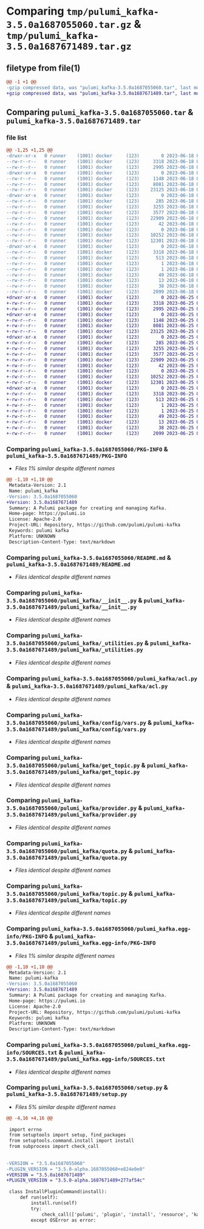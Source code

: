 # Comparing `tmp/pulumi_kafka-3.5.0a1687055060.tar.gz` & `tmp/pulumi_kafka-3.5.0a1687671489.tar.gz`

## filetype from file(1)

```diff
@@ -1 +1 @@
-gzip compressed data, was "pulumi_kafka-3.5.0a1687055060.tar", last modified: Sun Jun 18 02:34:03 2023, max compression
+gzip compressed data, was "pulumi_kafka-3.5.0a1687671489.tar", last modified: Sun Jun 25 05:49:21 2023, max compression
```

## Comparing `pulumi_kafka-3.5.0a1687055060.tar` & `pulumi_kafka-3.5.0a1687671489.tar`

### file list

```diff
@@ -1,25 +1,25 @@
-drwxr-xr-x   0 runner    (1001) docker     (123)        0 2023-06-18 02:34:03.024063 pulumi_kafka-3.5.0a1687055060/
--rw-r--r--   0 runner    (1001) docker     (123)     3318 2023-06-18 02:34:03.024063 pulumi_kafka-3.5.0a1687055060/PKG-INFO
--rw-r--r--   0 runner    (1001) docker     (123)     2995 2023-06-18 02:34:02.000000 pulumi_kafka-3.5.0a1687055060/README.md
-drwxr-xr-x   0 runner    (1001) docker     (123)        0 2023-06-18 02:34:03.024063 pulumi_kafka-3.5.0a1687055060/pulumi_kafka/
--rw-r--r--   0 runner    (1001) docker     (123)     1148 2023-06-18 02:34:02.000000 pulumi_kafka-3.5.0a1687055060/pulumi_kafka/__init__.py
--rw-r--r--   0 runner    (1001) docker     (123)     8081 2023-06-18 02:34:02.000000 pulumi_kafka-3.5.0a1687055060/pulumi_kafka/_utilities.py
--rw-r--r--   0 runner    (1001) docker     (123)    23125 2023-06-18 02:34:02.000000 pulumi_kafka-3.5.0a1687055060/pulumi_kafka/acl.py
-drwxr-xr-x   0 runner    (1001) docker     (123)        0 2023-06-18 02:34:03.024063 pulumi_kafka-3.5.0a1687055060/pulumi_kafka/config/
--rw-r--r--   0 runner    (1001) docker     (123)      285 2023-06-18 02:34:02.000000 pulumi_kafka-3.5.0a1687055060/pulumi_kafka/config/__init__.py
--rw-r--r--   0 runner    (1001) docker     (123)     3255 2023-06-18 02:34:02.000000 pulumi_kafka-3.5.0a1687055060/pulumi_kafka/config/vars.py
--rw-r--r--   0 runner    (1001) docker     (123)     3577 2023-06-18 02:34:02.000000 pulumi_kafka-3.5.0a1687055060/pulumi_kafka/get_topic.py
--rw-r--r--   0 runner    (1001) docker     (123)    22909 2023-06-18 02:34:02.000000 pulumi_kafka-3.5.0a1687055060/pulumi_kafka/provider.py
--rw-r--r--   0 runner    (1001) docker     (123)       42 2023-06-18 02:34:02.000000 pulumi_kafka-3.5.0a1687055060/pulumi_kafka/pulumi-plugin.json
--rw-r--r--   0 runner    (1001) docker     (123)        0 2023-06-18 02:34:02.000000 pulumi_kafka-3.5.0a1687055060/pulumi_kafka/py.typed
--rw-r--r--   0 runner    (1001) docker     (123)    10252 2023-06-18 02:34:02.000000 pulumi_kafka-3.5.0a1687055060/pulumi_kafka/quota.py
--rw-r--r--   0 runner    (1001) docker     (123)    12301 2023-06-18 02:34:02.000000 pulumi_kafka-3.5.0a1687055060/pulumi_kafka/topic.py
-drwxr-xr-x   0 runner    (1001) docker     (123)        0 2023-06-18 02:34:03.024063 pulumi_kafka-3.5.0a1687055060/pulumi_kafka.egg-info/
--rw-r--r--   0 runner    (1001) docker     (123)     3318 2023-06-18 02:34:03.000000 pulumi_kafka-3.5.0a1687055060/pulumi_kafka.egg-info/PKG-INFO
--rw-r--r--   0 runner    (1001) docker     (123)      513 2023-06-18 02:34:03.000000 pulumi_kafka-3.5.0a1687055060/pulumi_kafka.egg-info/SOURCES.txt
--rw-r--r--   0 runner    (1001) docker     (123)        1 2023-06-18 02:34:03.000000 pulumi_kafka-3.5.0a1687055060/pulumi_kafka.egg-info/dependency_links.txt
--rw-r--r--   0 runner    (1001) docker     (123)        1 2023-06-18 02:34:03.000000 pulumi_kafka-3.5.0a1687055060/pulumi_kafka.egg-info/not-zip-safe
--rw-r--r--   0 runner    (1001) docker     (123)       49 2023-06-18 02:34:03.000000 pulumi_kafka-3.5.0a1687055060/pulumi_kafka.egg-info/requires.txt
--rw-r--r--   0 runner    (1001) docker     (123)       13 2023-06-18 02:34:03.000000 pulumi_kafka-3.5.0a1687055060/pulumi_kafka.egg-info/top_level.txt
--rw-r--r--   0 runner    (1001) docker     (123)       38 2023-06-18 02:34:03.024063 pulumi_kafka-3.5.0a1687055060/setup.cfg
--rw-r--r--   0 runner    (1001) docker     (123)     2099 2023-06-18 02:34:02.000000 pulumi_kafka-3.5.0a1687055060/setup.py
+drwxr-xr-x   0 runner    (1001) docker     (123)        0 2023-06-25 05:49:21.404901 pulumi_kafka-3.5.0a1687671489/
+-rw-r--r--   0 runner    (1001) docker     (123)     3318 2023-06-25 05:49:21.404901 pulumi_kafka-3.5.0a1687671489/PKG-INFO
+-rw-r--r--   0 runner    (1001) docker     (123)     2995 2023-06-25 05:49:21.000000 pulumi_kafka-3.5.0a1687671489/README.md
+drwxr-xr-x   0 runner    (1001) docker     (123)        0 2023-06-25 05:49:21.404901 pulumi_kafka-3.5.0a1687671489/pulumi_kafka/
+-rw-r--r--   0 runner    (1001) docker     (123)     1148 2023-06-25 05:49:21.000000 pulumi_kafka-3.5.0a1687671489/pulumi_kafka/__init__.py
+-rw-r--r--   0 runner    (1001) docker     (123)     8081 2023-06-25 05:49:21.000000 pulumi_kafka-3.5.0a1687671489/pulumi_kafka/_utilities.py
+-rw-r--r--   0 runner    (1001) docker     (123)    23125 2023-06-25 05:49:21.000000 pulumi_kafka-3.5.0a1687671489/pulumi_kafka/acl.py
+drwxr-xr-x   0 runner    (1001) docker     (123)        0 2023-06-25 05:49:21.404901 pulumi_kafka-3.5.0a1687671489/pulumi_kafka/config/
+-rw-r--r--   0 runner    (1001) docker     (123)      285 2023-06-25 05:49:21.000000 pulumi_kafka-3.5.0a1687671489/pulumi_kafka/config/__init__.py
+-rw-r--r--   0 runner    (1001) docker     (123)     3255 2023-06-25 05:49:21.000000 pulumi_kafka-3.5.0a1687671489/pulumi_kafka/config/vars.py
+-rw-r--r--   0 runner    (1001) docker     (123)     3577 2023-06-25 05:49:21.000000 pulumi_kafka-3.5.0a1687671489/pulumi_kafka/get_topic.py
+-rw-r--r--   0 runner    (1001) docker     (123)    22909 2023-06-25 05:49:21.000000 pulumi_kafka-3.5.0a1687671489/pulumi_kafka/provider.py
+-rw-r--r--   0 runner    (1001) docker     (123)       42 2023-06-25 05:49:21.000000 pulumi_kafka-3.5.0a1687671489/pulumi_kafka/pulumi-plugin.json
+-rw-r--r--   0 runner    (1001) docker     (123)        0 2023-06-25 05:49:21.000000 pulumi_kafka-3.5.0a1687671489/pulumi_kafka/py.typed
+-rw-r--r--   0 runner    (1001) docker     (123)    10252 2023-06-25 05:49:21.000000 pulumi_kafka-3.5.0a1687671489/pulumi_kafka/quota.py
+-rw-r--r--   0 runner    (1001) docker     (123)    12301 2023-06-25 05:49:21.000000 pulumi_kafka-3.5.0a1687671489/pulumi_kafka/topic.py
+drwxr-xr-x   0 runner    (1001) docker     (123)        0 2023-06-25 05:49:21.404901 pulumi_kafka-3.5.0a1687671489/pulumi_kafka.egg-info/
+-rw-r--r--   0 runner    (1001) docker     (123)     3318 2023-06-25 05:49:21.000000 pulumi_kafka-3.5.0a1687671489/pulumi_kafka.egg-info/PKG-INFO
+-rw-r--r--   0 runner    (1001) docker     (123)      513 2023-06-25 05:49:21.000000 pulumi_kafka-3.5.0a1687671489/pulumi_kafka.egg-info/SOURCES.txt
+-rw-r--r--   0 runner    (1001) docker     (123)        1 2023-06-25 05:49:21.000000 pulumi_kafka-3.5.0a1687671489/pulumi_kafka.egg-info/dependency_links.txt
+-rw-r--r--   0 runner    (1001) docker     (123)        1 2023-06-25 05:49:21.000000 pulumi_kafka-3.5.0a1687671489/pulumi_kafka.egg-info/not-zip-safe
+-rw-r--r--   0 runner    (1001) docker     (123)       49 2023-06-25 05:49:21.000000 pulumi_kafka-3.5.0a1687671489/pulumi_kafka.egg-info/requires.txt
+-rw-r--r--   0 runner    (1001) docker     (123)       13 2023-06-25 05:49:21.000000 pulumi_kafka-3.5.0a1687671489/pulumi_kafka.egg-info/top_level.txt
+-rw-r--r--   0 runner    (1001) docker     (123)       38 2023-06-25 05:49:21.404901 pulumi_kafka-3.5.0a1687671489/setup.cfg
+-rw-r--r--   0 runner    (1001) docker     (123)     2099 2023-06-25 05:49:21.000000 pulumi_kafka-3.5.0a1687671489/setup.py
```

### Comparing `pulumi_kafka-3.5.0a1687055060/PKG-INFO` & `pulumi_kafka-3.5.0a1687671489/PKG-INFO`

 * *Files 1% similar despite different names*

```diff
@@ -1,10 +1,10 @@
 Metadata-Version: 2.1
 Name: pulumi_kafka
-Version: 3.5.0a1687055060
+Version: 3.5.0a1687671489
 Summary: A Pulumi package for creating and managing Kafka.
 Home-page: https://pulumi.io
 License: Apache-2.0
 Project-URL: Repository, https://github.com/pulumi/pulumi-kafka
 Keywords: pulumi kafka
 Platform: UNKNOWN
 Description-Content-Type: text/markdown
```

### Comparing `pulumi_kafka-3.5.0a1687055060/README.md` & `pulumi_kafka-3.5.0a1687671489/README.md`

 * *Files identical despite different names*

### Comparing `pulumi_kafka-3.5.0a1687055060/pulumi_kafka/__init__.py` & `pulumi_kafka-3.5.0a1687671489/pulumi_kafka/__init__.py`

 * *Files identical despite different names*

### Comparing `pulumi_kafka-3.5.0a1687055060/pulumi_kafka/_utilities.py` & `pulumi_kafka-3.5.0a1687671489/pulumi_kafka/_utilities.py`

 * *Files identical despite different names*

### Comparing `pulumi_kafka-3.5.0a1687055060/pulumi_kafka/acl.py` & `pulumi_kafka-3.5.0a1687671489/pulumi_kafka/acl.py`

 * *Files identical despite different names*

### Comparing `pulumi_kafka-3.5.0a1687055060/pulumi_kafka/config/vars.py` & `pulumi_kafka-3.5.0a1687671489/pulumi_kafka/config/vars.py`

 * *Files identical despite different names*

### Comparing `pulumi_kafka-3.5.0a1687055060/pulumi_kafka/get_topic.py` & `pulumi_kafka-3.5.0a1687671489/pulumi_kafka/get_topic.py`

 * *Files identical despite different names*

### Comparing `pulumi_kafka-3.5.0a1687055060/pulumi_kafka/provider.py` & `pulumi_kafka-3.5.0a1687671489/pulumi_kafka/provider.py`

 * *Files identical despite different names*

### Comparing `pulumi_kafka-3.5.0a1687055060/pulumi_kafka/quota.py` & `pulumi_kafka-3.5.0a1687671489/pulumi_kafka/quota.py`

 * *Files identical despite different names*

### Comparing `pulumi_kafka-3.5.0a1687055060/pulumi_kafka/topic.py` & `pulumi_kafka-3.5.0a1687671489/pulumi_kafka/topic.py`

 * *Files identical despite different names*

### Comparing `pulumi_kafka-3.5.0a1687055060/pulumi_kafka.egg-info/PKG-INFO` & `pulumi_kafka-3.5.0a1687671489/pulumi_kafka.egg-info/PKG-INFO`

 * *Files 1% similar despite different names*

```diff
@@ -1,10 +1,10 @@
 Metadata-Version: 2.1
 Name: pulumi-kafka
-Version: 3.5.0a1687055060
+Version: 3.5.0a1687671489
 Summary: A Pulumi package for creating and managing Kafka.
 Home-page: https://pulumi.io
 License: Apache-2.0
 Project-URL: Repository, https://github.com/pulumi/pulumi-kafka
 Keywords: pulumi kafka
 Platform: UNKNOWN
 Description-Content-Type: text/markdown
```

### Comparing `pulumi_kafka-3.5.0a1687055060/pulumi_kafka.egg-info/SOURCES.txt` & `pulumi_kafka-3.5.0a1687671489/pulumi_kafka.egg-info/SOURCES.txt`

 * *Files identical despite different names*

### Comparing `pulumi_kafka-3.5.0a1687055060/setup.py` & `pulumi_kafka-3.5.0a1687671489/setup.py`

 * *Files 5% similar despite different names*

```diff
@@ -4,16 +4,16 @@
 
 import errno
 from setuptools import setup, find_packages
 from setuptools.command.install import install
 from subprocess import check_call
 
 
-VERSION = "3.5.0a1687055060"
-PLUGIN_VERSION = "3.5.0-alpha.1687055060+e824e0e0"
+VERSION = "3.5.0a1687671489"
+PLUGIN_VERSION = "3.5.0-alpha.1687671489+277af54c"
 
 class InstallPluginCommand(install):
     def run(self):
         install.run(self)
         try:
             check_call(['pulumi', 'plugin', 'install', 'resource', 'kafka', PLUGIN_VERSION])
         except OSError as error:
```

